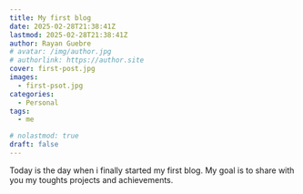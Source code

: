 ```yaml
---
title: My first blog
date: 2025-02-28T21:38:41Z
lastmod: 2025-02-28T21:38:41Z
author: Rayan Guebre
# avatar: /img/author.jpg
# authorlink: https://author.site
cover: first-post.jpg
images:
  - first-psot.jpg
categories:
  - Personal
tags:
  - me

# nolastmod: true
draft: false
---
```

Today is the day when i finally started my first blog. My goal is to share with you my toughts projects and achievements.
